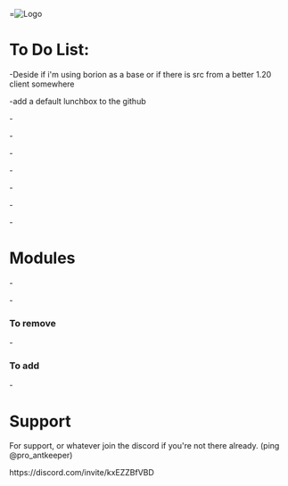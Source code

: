 =![Logo](https://cdn.discordapp.com/attachments/992610405719494768/1169306252145340476/HWD_Logo_Option_2.png?ex=659585cf&is=658310cf&hm=35ece143b62ee71d6500c5429412e8e4e0e0a7365df0c645219be14c485c2f15&)

# To Do List:

<p></p>-Deside if i'm using borion as a base or if there is src from a better 1.20 client somewhere
<p></p>-add a default lunchbox to the github
<p></p>-
<p></p>-
<p></p>-
<p></p>-
<p></p>-
<p></p>-
<p></p>-
<p></p>
<p></p>
<p></p>


# Modules
<p></p>-
<p></p>-
  
### To remove
<p></p>-
<p></p>
  
### To add
<p></p>-
<p></p>

    
# Support
For support, or whatever join the discord if you're not there already. (ping @pro_antkeeper)
<p></p>https://discord.com/invite/kxEZZBfVBD
